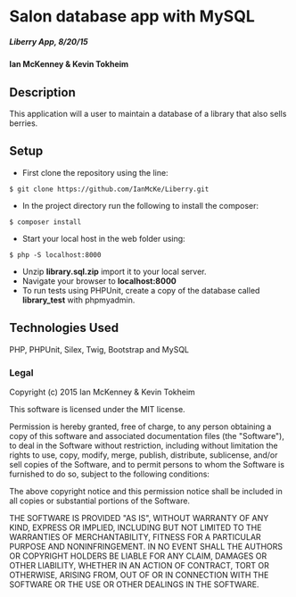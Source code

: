 # Salon database app with MySQL

##### Liberry App, 8/20/15

#### Ian McKenney & Kevin Tokheim

## Description

This application will a user to maintain a database of a library that also sells berries.

## Setup

* First clone the repository using the line:
```console
$ git clone https://github.com/IanMcKe/Liberry.git
```
* In the project directory run the following to install the composer:
```console
$ composer install
```
* Start your local host in the web folder using:
```console
$ php -S localhost:8000
```
* Unzip **library.sql.zip** import it to your local server.
* Navigate your browser to **localhost:8000**
* To run tests using PHPUnit, create a copy of the database called **library_test** with phpmyadmin.


## Technologies Used

PHP, PHPUnit, Silex, Twig, Bootstrap and MySQL

### Legal

Copyright (c) 2015 Ian McKenney & Kevin Tokheim

This software is licensed under the MIT license.

Permission is hereby granted, free of charge, to any person obtaining a copy
of this software and associated documentation files (the "Software"), to deal
in the Software without restriction, including without limitation the rights
to use, copy, modify, merge, publish, distribute, sublicense, and/or sell
copies of the Software, and to permit persons to whom the Software is
furnished to do so, subject to the following conditions:

The above copyright notice and this permission notice shall be included in
all copies or substantial portions of the Software.

THE SOFTWARE IS PROVIDED "AS IS", WITHOUT WARRANTY OF ANY KIND, EXPRESS OR
IMPLIED, INCLUDING BUT NOT LIMITED TO THE WARRANTIES OF MERCHANTABILITY,
FITNESS FOR A PARTICULAR PURPOSE AND NONINFRINGEMENT. IN NO EVENT SHALL THE
AUTHORS OR COPYRIGHT HOLDERS BE LIABLE FOR ANY CLAIM, DAMAGES OR OTHER
LIABILITY, WHETHER IN AN ACTION OF CONTRACT, TORT OR OTHERWISE, ARISING FROM,
OUT OF OR IN CONNECTION WITH THE SOFTWARE OR THE USE OR OTHER DEALINGS IN
THE SOFTWARE.
